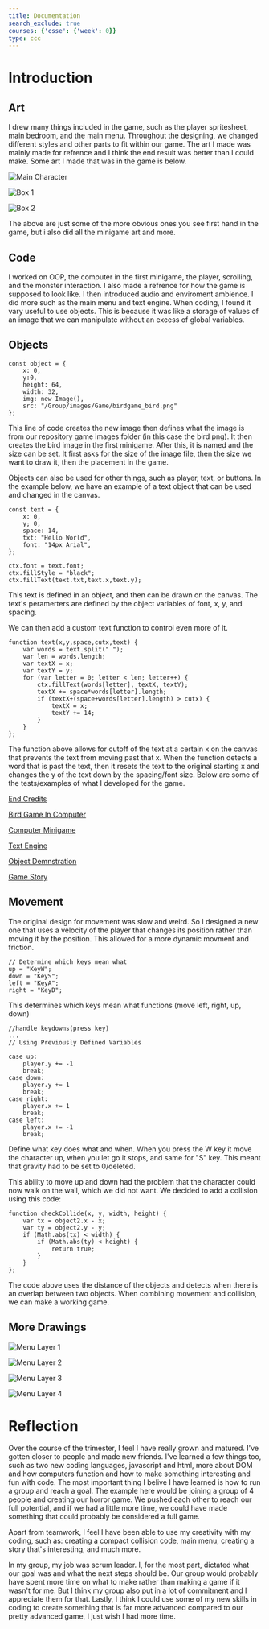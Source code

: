 ```yaml
---
title: Documentation
search_exclude: true
courses: {'csse': {'week': 0}}
type: ccc
---
```



# Introduction

## Art 
I drew many things included in the game, such as the player spritesheet, main bedroom, and the main menu. Throughout the designing, we changed different styles and other parts to fit within our game. The art I made was mainly made for refrence and I think the end result was better than I could make. Some art I made that was in the game is below.

![Main Character](<../images/Original Game/walking-sprite2.png>)

![Box 1](<../images/Original Game/box1.png>)

![Box 2](<../images/Original Game/box2.png>)

The above are just some of the more obvious ones you see first hand in the game, but i also did all the minigame art and more.

## Code 
I worked on OOP, the computer in the first minigame, the player, scrolling, and the monster interaction. I also made a refrence for how the game is supposed to look like. I then introduced audio and enviroment ambience. I did more such as the main menu and text engine. When coding, I found it vary useful to use objects. This is because it was like a storage of values of an image that we can manipulate without an excess of global variables.

## Objects

```
const object = {
    x: 0,
    y:0,
    height: 64,
    width: 32,
    img: new Image(),
    src: "/Group/images/Game/birdgame_bird.png"             
};
```
This line of code creates the new image then defines what the image is from our repository game images folder (in this case the bird png). It then creates the bird image in the first minigame. 
After this, it is named and the size can be set. It first asks for the size of the image file, then the size we want to draw it, then the placement in the game.

Objects can also be used for other things, such as player, text, or buttons. In the example below, we have an example of a text object that can be used and changed in the canvas.

```
const text = {
    x: 0,
    y; 0,
    space: 14,
    txt: "Hello World",
    font: "14px Arial",
};

ctx.font = text.font;
ctx.fillStyle = "black";
ctx.fillText(text.txt,text.x,text.y);
```
This text is defined in an object, and then can be drawn on the canvas. The text's peramerters are defined by the object variables of font, x, y, and spacing.

We can then add a custom text function to control even more of it.

```
function text(x,y,space,cutx,text) {
    var words = text.split(" ");
    var len = words.length;
    var textX = x;
    var textY = y;
    for (var letter = 0; letter < len; letter++) {
        ctx.fillText(words[letter], textX, textY);
        textX += space*words[letter].length;
        if (textX+(space+words[letter].length) > cutx) {
            textX = x;
            textY += 14;
        }
    }
};
```
The function above allows for cutoff of the text at a certain x on the canvas that prevents the text from moving past that x. When the function detects a word that is past the text, then it resets the text to the original starting x and changes the y of the text down by the spacing/font size. Below are some of the tests/examples of what I developed for the game.

[End Credits](/student//c4.1/2023/10/27/SimpilfiedEndCredits.html)

[Bird Game In Computer](/student//c4.1/2023/10/25/birdgame.html)

[Computer Minigame](/student//c4.1/2023/11/01/MinigameComputer.html)

[Text Engine](/student//c4.1/2023/10/23/textEngine.html)

[Object Demnstration](/student//plans/monster_smash)

[Game Story](/student//plans/Game_Project_Plan)

## Movement 
The original design for movement was slow and weird. So I designed a new one that uses a velocity of the player that changes its position rather than moving it by the position. This allowed for a more dynamic movment and friction.

```
// Determine which keys mean what
up = "KeyW"; 
down = "KeyS";
left = "KeyA";
right = "KeyD";
```
This determines which keys mean what functions (move left, right, up, down)
```
//handle keydowns(press key)
...
// Using Previously Defined Variables

case up:
    player.y += -1
    break;
case down:
    player.y += 1
    break;
case right:
    player.x += 1
    break;
case left:
    player.x += -1
    break;
```
Define what key does what and when. When you press the W key it move the character up, when you let go it stops, and same for "S" key. 
This meant that gravity had to be set to 0/deleted.

This ability to move up and down had the problem that the character could now walk on the wall, which we did not want. We decided to add a collision using this code:
```
function checkCollide(x, y, width, height) {
    var tx = object2.x - x;
    var ty = object2.y - y;
    if (Math.abs(tx) < width) {
        if (Math.abs(ty) < height) {
            return true;
        }
    }
};
```
The code above uses the distance of the objects and detects when there is an overlap between two objects. When combining movement and collision, we can make a working game.

## More Drawings

![Menu Layer 1](<../images/Original Game/menu_tree.png>)

![Menu Layer 2](<../images/Original Game/menu_building.png>)

![Menu Layer 3](<../images/Original Game/menu_entities.png>)

![Menu Layer 4](<../images/Original Game/menu_fade.png>)

# Reflection

Over the course of the trimester, I feel I have really grown and matured. I've gotten closer to people and made new friends. I've learned a few things too, such as two new coding languages, javascript and html, more about DOM and how computers function and how to make something interesting and fun with code. The most important thing I belive I have learned is how to run a group and reach a goal. The example here would be joining a group of 4 people and creating our horror game. We pushed each other to reach our full potential, and if we had a little more time, we could have made something that could probably be considered a full game.

Apart from teamwork, I feel I have been able to use my creativity with my coding, such as: creating a compact collision code, main menu, creating a story that's interesting, and much more.

In my group, my job was scrum leader. I, for the most part, dictated what our goal was and what the next steps should be. Our group would probably have spent more time on what to make rather than making a game if it wasn't for me. But I think my group also put in a lot of commitment and I appreciate them for that. Lastly, I think I could use some of my new skills in coding to create something that is far more advanced compared to our pretty advanced game, I just wish I had more time.